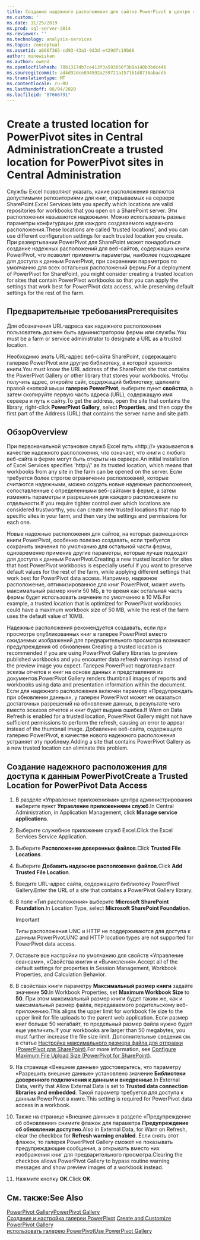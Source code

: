 ```yaml
---
title: Создание надежного расположения для сайтов PowerPivot в центре администрирования | Документация Майкрософт
ms.custom: ''
ms.date: 11/25/2019
ms.prod: sql-server-2014
ms.reviewer: ''
ms.technology: analysis-services
ms.topic: conceptual
ms.assetid: a666f365-cd93-43a3-9d3d-e429dfc19b66
author: minewiskan
ms.author: owend
ms.openlocfilehash: 70b1317db7ce413f3a593056f3b8a140b3bdc446
ms.sourcegitcommit: ad4d92dce894592a259721a1571b1d8736abacdb
ms.translationtype: MT
ms.contentlocale: ru-RU
ms.lasthandoff: 08/04/2020
ms.locfileid: "87666791"
---
```

# <a name="create-a-trusted-location-for-powerpivot-sites-in-central-administration"></a><span data-ttu-id="66710-102">Create a trusted location for PowerPivot sites in Central Administration</span><span class="sxs-lookup"><span data-stu-id="66710-102">Create a trusted location for PowerPivot sites in Central Administration</span></span>
  <span data-ttu-id="66710-103">Службы Excel позволяют указать, какие расположения являются допустимыми репозиториями для книг, открываемых на сервере SharePoint.</span><span class="sxs-lookup"><span data-stu-id="66710-103">Excel Services lets you specify which locations are valid repositories for workbooks that you open on a SharePoint server.</span></span> <span data-ttu-id="66710-104">Эти расположения называются надежными. Можно использовать разные параметры конфигурации для каждого создаваемого надежного расположения.</span><span class="sxs-lookup"><span data-stu-id="66710-104">These locations are called 'trusted locations', and you can use different configuration settings for each trusted location you create.</span></span> <span data-ttu-id="66710-105">При развертывании PowerPivot для SharePoint может понадобиться создание надежных расположений для веб-сайтов, содержащих книги PowerPivot, что позволит применить параметры, наиболее подходящие для доступа к данным PowerPivot, при сохранении параметров по умолчанию для всех остальных расположений фермы.</span><span class="sxs-lookup"><span data-stu-id="66710-105">For a deployment of PowerPivot for SharePoint, you might consider creating a trusted location for sites that contain PowerPivot workbooks so that you can apply the settings that work best for PowerPivot data access, while preserving default settings for the rest of the farm.</span></span>  
  
  
  
## <a name="prerequisites"></a><span data-ttu-id="66710-106">Предварительные требования</span><span class="sxs-lookup"><span data-stu-id="66710-106">Prerequisites</span></span>  
 <span data-ttu-id="66710-107">Для обозначения URL-адреса как надежного расположения пользователь должен быть администратором фермы или службы.</span><span class="sxs-lookup"><span data-stu-id="66710-107">You must be a farm or service administrator to designate a URL as a trusted location.</span></span>  
  
 <span data-ttu-id="66710-108">Необходимо знать URL-адрес веб-сайта SharePoint, содержащего галерею PowerPivot или другую библиотеку, в которой хранятся книги.</span><span class="sxs-lookup"><span data-stu-id="66710-108">You must know the URL address of the SharePoint site that contains the PowerPivot Gallery or other library that stores your workbooks.</span></span> <span data-ttu-id="66710-109">Чтобы получить адрес, откройте сайт, содержащий библиотеку, щелкните правой кнопкой мыши **галерею PowerPivot**, выберите пункт **свойства**, а затем скопируйте первую часть адреса (URL), содержащую имя сервера и путь к сайту.</span><span class="sxs-lookup"><span data-stu-id="66710-109">To get the address, open the site that contains the library, right-click **PowerPivot Gallery**, select **Properties**, and then copy the first part of the Address (URL) that contains the server name and site path.</span></span>  
  
##  <a name="overview"></a><a name="overview"></a> <span data-ttu-id="66710-110">Обзор</span><span class="sxs-lookup"><span data-stu-id="66710-110">Overview</span></span>  
 <span data-ttu-id="66710-111">При первоначальной установке служб Excel путь «http://» указывается в качестве надежного расположения, что означает, что книги с любого веб-сайта в ферме могут быть открыты на сервере.</span><span class="sxs-lookup"><span data-stu-id="66710-111">An initial installation of Excel Services specifies 'http://' as its trusted location, which means that workbooks from any site in the farm can be opened on the server.</span></span> <span data-ttu-id="66710-112">Если требуется более строгое ограничение расположений, которые считаются надежными, можно создать новые надежные расположения, сопоставленные с определенными веб-сайтами в ферме, а затем изменять параметры и разрешения для каждого расположения по отдельности.</span><span class="sxs-lookup"><span data-stu-id="66710-112">If you require tighter control over which locations are considered trustworthy, you can create new trusted locations that map to specific sites in your farm, and then vary the settings and permissions for each one.</span></span>  
  
 <span data-ttu-id="66710-113">Новые надежные расположения для сайтов, на которых размещаются книги PowerPivot, особенно полезно создавать, если требуется сохранить значения по умолчанию для остальной части фермы, одновременно применив другие параметры, которые лучше подходят для доступа к данным PowerPivot.</span><span class="sxs-lookup"><span data-stu-id="66710-113">Creating a new trusted location for sites that host PowerPivot workbooks is especially useful if you want to preserve default values for the rest of the farm, while applying different settings that work best for PowerPivot data access.</span></span> <span data-ttu-id="66710-114">Например, надежное расположение, оптимизированное для книг PowerPivot, может иметь максимальный размер книги 50 МБ, в то время как остальная часть фермы будет использовать значение по умолчанию в 10 МБ.</span><span class="sxs-lookup"><span data-stu-id="66710-114">For example, a trusted location that is optimized for PowerPivot workbooks could have a maximum workbook size of 50 MB, while the rest of the farm uses the default value of 10MB.</span></span>  
  
 <span data-ttu-id="66710-115">Надежные расположения рекомендуется создавать, если при просмотре опубликованных книг в галерее PowerPivot вместо ожидаемых изображений для предварительного просмотра возникают предупреждения об обновлении.</span><span class="sxs-lookup"><span data-stu-id="66710-115">Creating a trusted location is recommended if you are using PowerPivot Gallery libraries to preview published workbooks and you encounter data refresh warnings instead of the preview image you expect.</span></span> <span data-ttu-id="66710-116">Галерея PowerPivot подготавливает эскизы отчетов и книг на основе данных и представления из документов.</span><span class="sxs-lookup"><span data-stu-id="66710-116">PowerPivot Gallery renders thumbnail images of reports and workbooks using data and presentation information within the document.</span></span> <span data-ttu-id="66710-117">Если для надежного расположения включен параметр «Предупреждать при обновлении данных», у галереи PowerPivot может не оказаться достаточных разрешений на обновление данных, в результате чего вместо эскизов отчетов и книг будет выдана ошибка.</span><span class="sxs-lookup"><span data-stu-id="66710-117">If Warn on Data Refresh is enabled for a trusted location, PowerPivot Gallery might not have sufficient permissions to perform the refresh, causing an error to appear instead of the thumbnail image.</span></span> <span data-ttu-id="66710-118">Добавление веб-сайта, содержащего галерею PowerPivot, в качестве нового надежного расположения устраняет эту проблему.</span><span class="sxs-lookup"><span data-stu-id="66710-118">Adding a site that contains PowerPivot Gallery as a new trusted location can eliminate this problem.</span></span>  
  
##  <a name="create-a-trusted-location-for-powerpivot-data-access"></a><a name="create"></a><span data-ttu-id="66710-119">Создание надежного расположения для доступа к данным PowerPivot</span><span class="sxs-lookup"><span data-stu-id="66710-119">Create a Trusted Location for PowerPivot Data Access</span></span>  
  
1.  <span data-ttu-id="66710-120">В разделе «Управление приложениями» центра администрирования выберите пункт **Управление приложениями служб**.</span><span class="sxs-lookup"><span data-stu-id="66710-120">In Central Administration, in Application Management, click **Manage service applications**.</span></span>  
  
2.  <span data-ttu-id="66710-121">Выберите служебное приложение служб Excel.</span><span class="sxs-lookup"><span data-stu-id="66710-121">Click the Excel Services Service Application.</span></span>  
  
3.  <span data-ttu-id="66710-122">Выберите **Расположение доверенных файлов**.</span><span class="sxs-lookup"><span data-stu-id="66710-122">Click **Trusted File Locations**.</span></span>  
  
4.  <span data-ttu-id="66710-123">Выберите **Добавить надежное расположение файлов**.</span><span class="sxs-lookup"><span data-stu-id="66710-123">Click **Add Trusted File Location**.</span></span>  
  
5.  <span data-ttu-id="66710-124">Введите URL-адрес сайта, содержащего библиотеку PowerPivot Gallery.</span><span class="sxs-lookup"><span data-stu-id="66710-124">Enter the URL of a site that contains a PowerPivot Gallery library.</span></span>  
  
6.  <span data-ttu-id="66710-125">В поле «Тип расположения» выберите **Microsoft SharePoint Foundation**.</span><span class="sxs-lookup"><span data-stu-id="66710-125">In Location Type, select **Microsoft SharePoint Foundation**.</span></span>  
  
    > [!IMPORTANT]  
    >  <span data-ttu-id="66710-126">Типы расположения UNC и HTTP не поддерживаются для доступа к данным PowerPivot.</span><span class="sxs-lookup"><span data-stu-id="66710-126">UNC and HTTP location types are not supported for PowerPivot data access.</span></span>  
  
7.  <span data-ttu-id="66710-127">Оставьте все настройки по умолчанию для свойств «Управление сеансами», «Свойства книги» и «Вычисления».</span><span class="sxs-lookup"><span data-stu-id="66710-127">Accept all of the default settings for properties in Session Management, Workbook Properties, and Calculation Behavior.</span></span>  
  
8.  <span data-ttu-id="66710-128">В свойствах книги параметру **Максимальный размер книги** задайте значение **50**.</span><span class="sxs-lookup"><span data-stu-id="66710-128">In Workbook Properties, set **Maximum Workbook Size** to **50**.</span></span> <span data-ttu-id="66710-129">При этом максимальный размер книги будет таким же, как и максимальный размер файла, передаваемого родительскому веб-приложению.</span><span class="sxs-lookup"><span data-stu-id="66710-129">This aligns the upper limit for workbook file size to the upper limit for file uploads to the parent web application.</span></span> <span data-ttu-id="66710-130">Если размер книг больше 50 мегабайт, то предельный размер файла нужно будет еще увеличить.</span><span class="sxs-lookup"><span data-stu-id="66710-130">If your workbooks are larger than 50 megabytes, you must further increase the file size limit.</span></span> <span data-ttu-id="66710-131">Дополнительные сведения см. в статье [Настройка максимального размера файла для отправки &#40;PowerPivot для SharePoint&#41;](configure-maximum-file-upload-size-power-pivot-for-sharepoint.md).</span><span class="sxs-lookup"><span data-stu-id="66710-131">For more information, see [Configure Maximum File Upload Size &#40;PowerPivot for SharePoint&#41;](configure-maximum-file-upload-size-power-pivot-for-sharepoint.md).</span></span>  
  
9. <span data-ttu-id="66710-132">На странице «Внешние данные» удостоверьтесь, что параметру «Разрешить внешние данные» установлено значение **Библиотеки доверенного подключения к данным и внедренные**.</span><span class="sxs-lookup"><span data-stu-id="66710-132">In External Data, verify that Allow External Data is set to **Trusted data connection libraries and embedded**.</span></span> <span data-ttu-id="66710-133">Такой параметр требуется для доступа к данным PowerPivot в книге.</span><span class="sxs-lookup"><span data-stu-id="66710-133">This setting is required for PowerPivot data access in a workbook.</span></span>  
  
10. <span data-ttu-id="66710-134">Также на странице «Внешние данные» в разделе «Предупреждение об обновлении» снимите флажок для параметра **Предупреждение об обновлении доступно**.</span><span class="sxs-lookup"><span data-stu-id="66710-134">Also in External Data, for Warn on Refresh, clear the checkbox for **Refresh warning enabled**.</span></span> <span data-ttu-id="66710-135">Если снять этот флажок, то галерея PowerPivot Gallery сможет не показывать предупреждающие сообщения, а открывать вместо них изображения книг для предварительного просмотра.</span><span class="sxs-lookup"><span data-stu-id="66710-135">Clearing the checkbox allows PowerPivot Gallery to bypass routine warning messages and show preview images of a workbook instead.</span></span>  
  
11. <span data-ttu-id="66710-136">Нажмите кнопку **ОК**.</span><span class="sxs-lookup"><span data-stu-id="66710-136">Click **OK**.</span></span>  
  
## <a name="see-also"></a><span data-ttu-id="66710-137">См. также:</span><span class="sxs-lookup"><span data-stu-id="66710-137">See Also</span></span>  
 [<span data-ttu-id="66710-138">PowerPivot Gallery</span><span class="sxs-lookup"><span data-stu-id="66710-138">PowerPivot Gallery</span></span>](../../index.yml)  
 <span data-ttu-id="66710-139">[Создание и настройка галереи PowerPivot](create-and-customize-power-pivot-gallery.md) </span><span class="sxs-lookup"><span data-stu-id="66710-139">[Create and Customize PowerPivot Gallery](create-and-customize-power-pivot-gallery.md) </span></span>  
 [<span data-ttu-id="66710-140">использовать галерею PowerPivot</span><span class="sxs-lookup"><span data-stu-id="66710-140">Use PowerPivot Gallery</span></span>](use-power-pivot-gallery.md)  
  
  
